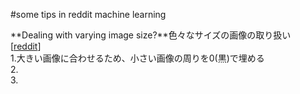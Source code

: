 #some tips in reddit machine learning

**Dealing with varying image size?**色々なサイズの画像の取り扱い  
[[reddit](https://www.reddit.com/r/MachineLearning/comments/3v45wt/dealing_with_varying_image_size)]  
1.大きい画像に合わせるため、小さい画像の周りを0(黒)で埋める  
2.  
3.  

